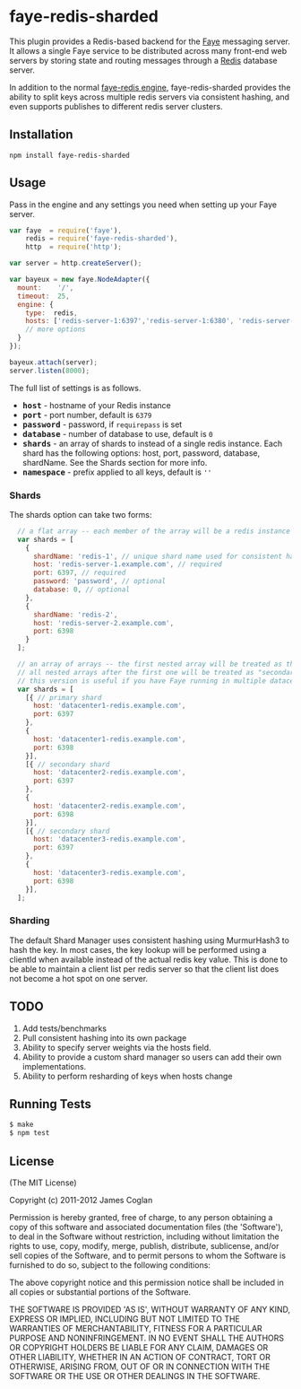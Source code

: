 # faye-redis-sharded

This plugin provides a Redis-based backend for the [Faye](http://faye.jcoglan.com)
messaging server. It allows a single Faye service to be distributed across many
front-end web servers by storing state and routing messages through a
[Redis](http://redis.io) database server.

In addition to the normal [faye-redis engine](https://github.com/faye/faye-redis-node),
faye-redis-sharded provides the ability to split keys across multiple redis servers via consistent hashing,
and even supports publishes to different redis server clusters.

## Installation

    npm install faye-redis-sharded


## Usage

Pass in the engine and any settings you need when setting up your Faye server.

```js
var faye  = require('faye'),
    redis = require('faye-redis-sharded'),
    http  = require('http');

var server = http.createServer();

var bayeux = new faye.NodeAdapter({
  mount:    '/',
  timeout:  25,
  engine: {
    type:  redis,
    hosts: ['redis-server-1:6397','redis-server-1:6380', 'redis-server-2:6379']
    // more options
  }
});

bayeux.attach(server);
server.listen(8000);
```

The full list of settings is as follows.

* <b><tt>host</tt></b> - hostname of your Redis instance
* <b><tt>port</tt></b> - port number, default is `6379`
* <b><tt>password</tt></b> - password, if `requirepass` is set
* <b><tt>database</tt></b> - number of database to use, default is `0`
* <b><tt>shards</tt></b> - an array of shards to instead of a single redis instance. Each shard has the following options:
     host, port, password, database, shardName.
     See the Shards section for more info.
* <b><tt>namespace</tt></b> - prefix applied to all keys, default is `''`

### Shards

The shards option can take two forms:

```js
  // a flat array -- each member of the array will be a redis instance to connect to
  var shards = [
    {
      shardName: 'redis-1', // unique shard name used for consistent hashing -- if not supplied, will default to "host + ':' + port"
      host: 'redis-server-1.example.com', // required
      port: 6397, // required
      password: 'password', // optional
      database: 0, // optional
    },
    {
      shardName: 'redis-2',
      host: 'redis-server-2.example.com',
      port: 6398
    }
  ];

  // an array of arrays -- the first nested array will be treated as the "primary" shard cluster
  // all nested arrays after the first one will be treated as "secondary" clusters and will only receive publishes
  // this version is useful if you have Faye running in multiple datacenters and publishes must be pushed to both
  var shards = [
    [{ // primary shard
      host: 'datacenter1-redis.example.com',
      port: 6397
    },
    {
      host: 'datacenter1-redis.example.com',
      port: 6398
    }],
    [{ // secondary shard
      host: 'datacenter2-redis.example.com',
      port: 6397
    },
    {
      host: 'datacenter2-redis.example.com',
      port: 6398
    }],
    [{ // secondary shard
      host: 'datacenter3-redis.example.com',
      port: 6397
    },
    {
      host: 'datacenter3-redis.example.com',
      port: 6398
    }],
  ];
```

### Sharding

The default Shard Manager uses consistent hashing using MurmurHash3 to hash the key.
In most cases, the key lookup will be performed using a clientId when available instead of the actual redis key value.
This is done to be able to maintain a client list per redis server so that the client list does not become a hot spot on
one server.

## TODO

1. Add tests/benchmarks
2. Pull consistent hashing into its own package
3. Ability to specify server weights via the hosts field.
4. Ability to provide a custom shard manager so users can add their own implementations.
5. Ability to perform resharding of keys when hosts change

## Running Tests

```bash
$ make
$ npm test
```

## License

(The MIT License)

Copyright (c) 2011-2012 James Coglan

Permission is hereby granted, free of charge, to any person obtaining a copy of
this software and associated documentation files (the 'Software'), to deal in
the Software without restriction, including without limitation the rights to use,
copy, modify, merge, publish, distribute, sublicense, and/or sell copies of the
Software, and to permit persons to whom the Software is furnished to do so,
subject to the following conditions:

The above copyright notice and this permission notice shall be included in all
copies or substantial portions of the Software.

THE SOFTWARE IS PROVIDED 'AS IS', WITHOUT WARRANTY OF ANY KIND, EXPRESS OR
IMPLIED, INCLUDING BUT NOT LIMITED TO THE WARRANTIES OF MERCHANTABILITY, FITNESS
FOR A PARTICULAR PURPOSE AND NONINFRINGEMENT. IN NO EVENT SHALL THE AUTHORS OR
COPYRIGHT HOLDERS BE LIABLE FOR ANY CLAIM, DAMAGES OR OTHER LIABILITY, WHETHER
IN AN ACTION OF CONTRACT, TORT OR OTHERWISE, ARISING FROM, OUT OF OR IN
CONNECTION WITH THE SOFTWARE OR THE USE OR OTHER DEALINGS IN THE SOFTWARE.
